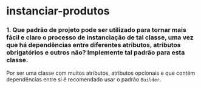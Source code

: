 # instanciar-produtos

### 1. Que padrão de projeto pode ser utilizado para tornar mais fácil e claro o processo de instanciação de tal classe, uma vez que há dependências entre diferentes atributos, atributos obrigatórios e outros não? Implemente tal padrão para esta classe.

Por ser uma classe com muitos atributos, atributos opcionais e que contém dependências entre si é recomendado
usar o padrão `Builder`.
